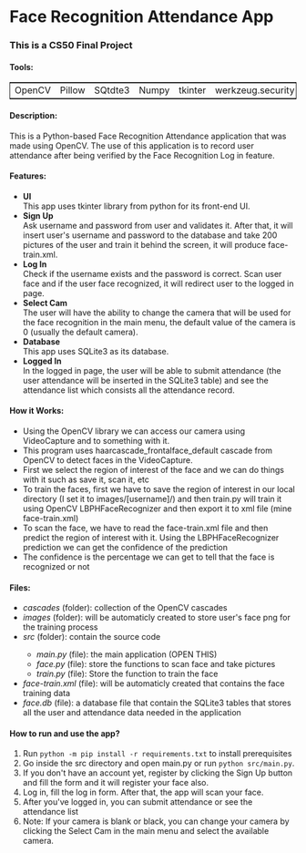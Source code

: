 <h1>Face Recognition Attendance App</h1>
<h3>This is a CS50 Final Project</h3>
<h4>Tools:</h4>
<table style="border: 1px solid">
  <tr>
    <td>OpenCV</td>
    <td>Pillow</td>
    <td>SQtdte3</td>
    <td>Numpy</td>
    <td>tkinter</td>
    <td>werkzeug.security</td>
  </tr>
</table>
<h4>Description:</h4>
This is a Python-based Face Recognition Attendance application that was made using OpenCV. The use of this application is to record user attendance after being verified by the Face Recognition Log in feature.

<h4>Features:</h4>
<ul>
  <li><b>UI</b></li>
  This app uses tkinter library from python for its front-end UI.
  <li><b>Sign Up</b></li>
  Ask username and password from user and validates it. After that, it will insert user's username and password to the database and take 200 pictures of the user and train it behind the screen, it will produce face-train.xml.
  <li><b>Log In</b></li>
  Check if the username exists and the password is correct. Scan user face and if the user face recognized, it will redirect user to the logged in page.
  <li><b>Select Cam</b></li>
  The user will have the ability to change the camera that will be used for the face recognition in the main menu, the default value of the camera is 0 (usually the default camera).
  <li><b>Database</b></li>
  This app uses SQLite3 as its database.
  <li><b>Logged In</b></li>
  In the logged in page, the user will be able to submit attendance (the user attendance will be inserted in the SQLite3 table) and see the attendance list which consists all the attendance record.
</ul>

<h4>How it Works:</h4>
<ul>
  <li>Using the OpenCV library we can access our camera using VideoCapture and to something with it.</li>
  <li>This program uses haarcascade_frontalface_default cascade from OpenCV to detect faces in the VideoCapture.</li>
  <li>First we select the region of interest of the face and we can do things with it such as save it, scan it, etc</li>
  <li>To train the faces, first we have to save the region of interest in our local directory (I set it to images/[username]/) and then train.py will train it using OpenCV LBPHFaceRecognizer and then export it to xml file (mine face-train.xml)</li>
  <li>To scan the face, we have to read the face-train.xml file and then predict the region of interest with it. Using the LBPHFaceRecognizer prediction we can get the confidence of the prediction</li>
  <li>The confidence is the percentage we can get to tell that the face is recognized or not</li>
</ul>

<h4>Files:</h4>
<ul>
  <li><i>cascades</i> (folder): collection of the OpenCV cascades</li>
  <li><i>images</i> (folder): will be automaticly created to store user's face png for the training process</li>
  <li><i>src</i> (folder): contain the source code</li>
  <ul>
    <li><i>main.py</i> (file): the main application (OPEN THIS)</li>
    <li><i>face.py</i> (file): store the functions to scan face and take pictures</li>
    <li><i>train.py</i> (file): Store the function to train the face</li>
  </ul>
  <li><i>face-train.xml</i> (file): will be automaticly created that contains the face training data</li>
  <li><i>face.db</i> (file): a database file that contain the SQLite3 tables that stores all the user and attendance data needed in the application</li>
</ul>

<h4>How to run and use the app?</h4>
<ol>
  <li>Run <code>python -m pip install -r requirements.txt</code> to install prerequisites</li>
  <li>Go inside the src directory and open main.py or run <code>python src/main.py</code>.</li>
  <li>If you don't have an account yet, register by clicking the Sign Up button and fill the form and it will register your face also.</li>
  <li>Log in, fill the log in form. After that, the app will scan your face.</li>
  <li>After you've logged in, you can submit attendance or see the attendance list</li>
  <li>Note: If your camera is blank or black, you can change your camera by clicking the Select Cam in the main menu and select the available camera.</li>
</ol>
